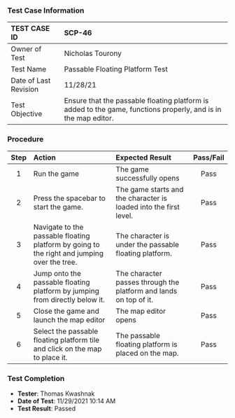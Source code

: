 ### Test Case Information
| TEST CASE ID | SCP-46 |
| :--- | :--- |
| Owner of Test | Nicholas Tourony |
| Test Name | Passable Floating Platform Test |
| Date of Last Revision | 11/28/21 |
| Test Objective | Ensure that the passable floating platform is added to the game, functions properly, and is in the map editor. |

### Procedure

|Step | Action | Expected Result | Pass/Fail     |
|:---:| :---        |    :----  | :---: |
|1| Run the game| The game successfully opens | Pass |
|2| Press the spacebar to start the game.| The game starts and the character is loaded into the first level. | Pass |
|3| Navigate to the passable floating platform by going to the right and jumping over the tree. | The character is under the passable floating platform. | Pass |
|4| Jump onto the passable floating platform by jumping from directly below it. | The character passes through the platform and lands on top of it. | Pass |
|5| Close the game and launch the map editor | The map editor opens | Pass |
|6| Select the passable floating platform tile and click on the map to place it. | The passable floating platform is placed on the map. | Pass |

### Test Completion
- **Tester**: Thomas Kwashnak
- **Date of Test**: 11/29/2021 10:14 AM
- **Test Result**: Passed
